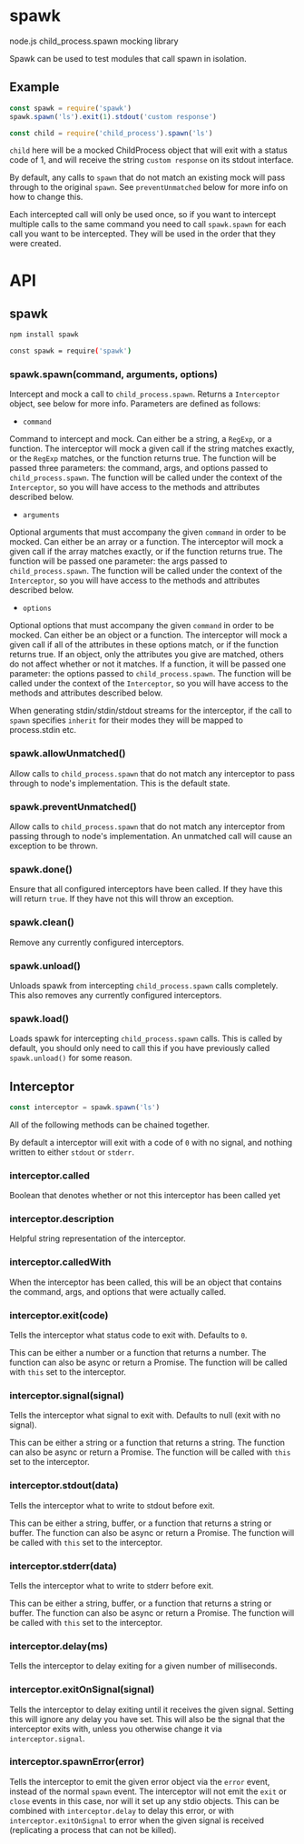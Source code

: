 # spawk

node.js child_process.spawn mocking library

Spawk can be used to test modules that call spawn in isolation.

## Example

```js
const spawk = require('spawk')
spawk.spawn('ls').exit(1).stdout('custom response')

const child = require('child_process').spawn('ls')

```

`child` here will be a mocked ChildProcess object that will exit
with a status code of 1, and will receive the string `custom response`
on its stdout interface.

By default, any calls to `spawn` that do not match an existing mock will
pass through to the original `spawn`.  See `preventUnmatched` below for
more info on how to change this.

Each intercepted call will only be used once, so if you want to
intercept multiple calls to the same command you need to call
`spawk.spawn` for each call you want to be intercepted.  They will be
used in the order that they were created.

# API

## spawk

```sh
npm install spawk
```

```sh
const spawk = require('spawk')
```

### spawk.spawn(command, arguments, options)

Intercept and mock a call to `child_process.spawn`.
Returns a `Interceptor` object, see below for more info.
Parameters are defined as follows:

- `command`

Command to intercept and mock.  Can either be a string, a `RegExp`, or a
function.  The interceptor will mock a given call if the string matches
exactly, or the `RegExp` matches, or the function returns true.  The
function will be passed three parameters: the command, args, and options
passed to `child_process.spawn`.  The function will be called under the
context of the `Interceptor`, so you will have access to the methods and
attributes described below.

- `arguments`

Optional arguments that must accompany the given `command` in order to
be mocked.  Can either be an array or a function.  The interceptor will
mock a given call if the array matches exactly, or if the function
returns true.  The function will be passed one parameter: the args
passed to `child_process.spawn`.  The function will be called under the
context of the `Interceptor`, so you will have access to the methods and
attributes described below.

- `options`

Optional options that must accompany the given `command` in order to be
mocked.  Can either be an object or a function.  The interceptor will
mock a given call if all of the attributes in these options match, or if
the function returns true.  If an object, only the attributes you give
are matched, others do not affect whether or not it matches.  If a
function, it will be passed one parameter: the options passed to
`child_process.spawn`.  The function will be called under the context of
the `Interceptor`, so you will have access to the methods and attributes
described below.


When generating stdin/stdin/stdout streams for the interceptor, if
the call to `spawn` specifies `inherit` for their modes they will be
mapped to process.stdin etc.

### spawk.allowUnmatched()

Allow calls to `child_process.spawn` that do not match any interceptor
to pass through to node's implementation.  This is the default state.

### spawk.preventUnmatched()

Allow calls to `child_process.spawn` that do not match any interceptor
from passing through to node's implementation.  An unmatched call will
cause an exception to be thrown.

### spawk.done()

Ensure that all configured interceptors have been called.  If they have
this will return `true`.  If they have not this will throw an exception.

### spawk.clean()

Remove any currently configured interceptors.

### spawk.unload()

Unloads spawk from intercepting `child_process.spawn` calls completely.
This also removes any currently configured interceptors.

### spawk.load()

Loads spawk for intercepting `child_process.spawn` calls.  This is
called by default, you should only need to call this if you have
previously called `spawk.unload()` for some reason.


## Interceptor

```js
const interceptor = spawk.spawn('ls')
```

All of the following methods can be chained together.

By default a interceptor will exit with a code of `0` with no signal,
and nothing written to either `stdout` or `stderr`.

### interceptor.called

Boolean that denotes whether or not this interceptor has been called yet

### interceptor.description

Helpful string representation of the interceptor.

### interceptor.calledWith

When the interceptor has been called, this will be an object that
contains the command, args, and options that were actually called.

### interceptor.exit(code)

Tells the interceptor what status code to exit with.  Defaults to `0`.

This can be either a number or a function that returns a number.  The
function can also be async or return a Promise.  The function will be
called with `this` set to the interceptor.

### interceptor.signal(signal)

Tells the interceptor what signal to exit with.  Defaults to null (exit
with no signal).

This can be either a string or a function that returns a string.  The
function can also be async or return a Promise.  The function will be
called with `this` set to the interceptor.

### interceptor.stdout(data)

Tells the interceptor what to write to stdout before exit.

This can be either a string, buffer, or a function that returns a string
or buffer.  The function can also be async or return a Promise.  The
function will be called with `this` set to the interceptor.

### interceptor.stderr(data)

Tells the interceptor what to write to stderr before exit.

This can be either a string, buffer, or a function that returns a string
or buffer.  The function can also be async or return a Promise.  The
function will be called with `this` set to the interceptor.

### interceptor.delay(ms)

Tells the interceptor to delay exiting for a given number of
milliseconds.

### interceptor.exitOnSignal(signal)

Tells the interceptor to delay exiting until it receives the given
signal.  Setting this will ignore any delay you have set.  This will
also be the signal that the interceptor exits with, unless you otherwise
change it via `interceptor.signal`.

### interceptor.spawnError(error)

Tells the interceptor to emit the given error object via the `error`
event, instead of the normal `spawn` event.  The interceptor will not
emit the `exit` or `close` events in this case, nor will it set up any
stdio objects.  This can be combined with `interceptor.delay` to delay
this error, or with `interceptor.exitOnSignal` to error when the given
signal is received (replicating a process that can not be killed).

